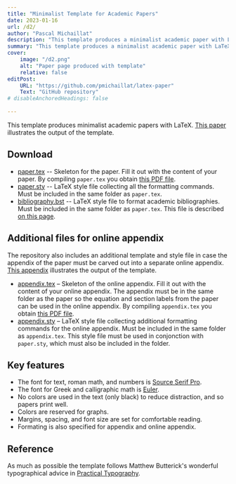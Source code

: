 ```yaml
---
title: "Minimalist Template for Academic Papers" 
date: 2023-01-16
url: /d2/
author: "Pascal Michaillat"
description: "This template produces a minimalist academic paper with LaTeX." 
summary: "This template produces a minimalist academic paper with LaTeX." 
cover:
    image: "/d2.png"
    alt: "Paper page produced with template"
    relative: false
editPost:
    URL: "https://github.com/pmichaillat/latex-paper"
    Text: "GitHub repository"
# disableAnchoredHeadings: false
 
---
```


This template produces minimalist academic papers with LaTeX. [This paper](\d2.pdf) illustrates the output of the template. 
 <!-- [This newsletter post](https://pmichaillat.substack.com/p/a-minimalist-template-for-academic) explains the design choices made in the template. -->

## Download

- [paper.tex](/paper.tex) --  Skeleton for the paper. Fill it out with the content of your paper. By compiling `paper.tex` you obtain [this PDF file](\d2.pdf).
- [paper.sty](/paper.sty) --  LaTeX style file collecting all the formatting commands. Must be included in the same folder as `paper.tex`.
- [bibliography.bst](/bibliography.bst) -- LaTeX style file to format academic bibliographies. Must be included in the same folder as `paper.tex`. This file is described [on this page](/d4/).


## Additional files for online appendix

The repository also includes an additional template and style file in case the appendix of the paper must be carved out into a separate online appendix. [This appendix](\d2a.pdf) illustrates the output of the template.

- [appendix.tex](/appendix.tex) –  Skeleton of the online appendix. Fill it out with the content of your online appendix. The appendix must be in the same folder as the paper so the equation and section labels from the paper can be used in the online appendix.  By compiling `appendix.tex` you obtain [this PDF file](\d2a.pdf).
- [appendix.sty](/appendix.sty) –  LaTeX style file collecting additional formatting commands for the online appendix. Must be included in the same folder as `appendix.tex`. This style file must be used in conjonction with `paper.sty`, which must also be included in the folder. 

## Key features

- The font for text, roman math, and numbers is [Source Serif Pro](https://fonts.google.com/specimen/Source+Serif+Pro).
- The font for Greek and calligraphic math is [Euler](http://luc.devroye.org/fonts-26139.html).
- No colors are used in the text (only black) to reduce distraction, and so papers print well.
- Colors are reserved for graphs.
- Margins, spacing, and font size are set for comfortable reading.
- Formating is also specified for appendix and online appendix.

## Reference

As much as possible the template follows Matthew Butterick's wonderful typographical advice in [Practical Typography](https://practicaltypography.com).

